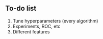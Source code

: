 ## To-do list

1. Tune hyperparameters (every algorithm)
2. Experiments, ROC, etc
3. Different features
